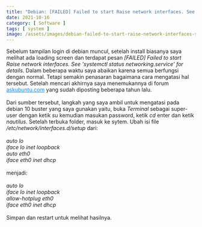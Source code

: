 ```yaml
---
title: "Debian: [FAILED] Failed to start Raise network interfaces. See 'systemctl status networking.service' for details"
date: 2021-10-16
category: [ Software ]
tags: [ system ]
image: /assets/images/debian-failed-to-start-raise-network-interfaces-see-systemctl-networking-service-for-details.jpg
---
```

Sebelum tampilan login di debian muncul, setelah install biasanya saya melihat ada loading screen dan terdapat pesan <i>[FAILED] Failed to start Raise network interfaces. See 'systemctl status networking.service' for details</i>. Dalam beberapa waktu saya abaikan karena semua berfungsi dengan normal. Tetapi semakin penasaran bagaimana cara mengatasi hal tersebut. Setelah mencari akhirnya saya menemukannya di forum <a style="color: #008eff;" href="https://askubuntu.com/questions/824376/failed-to-start-raise-network-interfaces-after-upgrading-to-16-04">askubuntu.com</a> yang sudah diposting beberapa tahun lalu.<br />
<br />
Dari sumber tersebut, langkah yang saya ambil untuk mengatasi pada debian 10 buster yang saya gunakan yaitu, buka <i>Terminal</i> sebagai super-user dengan ketik <i>su</i> kemudian masukan password, ketik <i>cd</i> enter dan ketik <i>nautilus</i>. Setelah terbuka folder, masuk ke sytem. Ubah isi file <i>/etc/network/interfaces.d/setup</i> dari:<br />
<br />
<i>
auto lo<br />
iface lo inet loopback<br />
auto eth0<br />
iface eth0 inet dhcp<br />
</i>
<br />
menjadi:<br />
<br />
<i>
auto lo<br />
iface lo inet loopback<br />
allow-hotplug eth0<br />
iface eth0 inet dhcp<br />
</i>
<br />
Simpan dan restart untuk melihat hasilnya.<br />

